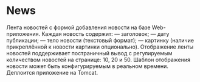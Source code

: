 # News

Лента новостей с формой добавления новости на базе Web-приложения. Каждая новость содержит:
— заголовок;
— дату публикации;
— тело новости (текстовый формат);
— картинку (наличие прикреплённой к новости картинки опционально).
Отображение ленты новостей поддерживает постраничный вывод с регулируемым количеством новостей на странице: 10, 20 и 50. 
Шаблон отображения новости может быть конфигурируемым в реальном времени. Деплоится приложение на Tomcat.
